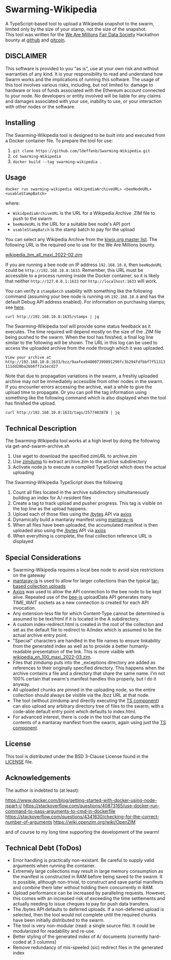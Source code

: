 # Swarming-Wikipedia
A TypeScript-based tool to upload a Wikipedia snapshot to the swarm, limited only by the size of your stamp, not the size of the snapshot.  
This tool was written for the [We Are Millions](https://www.wearemillions.online/) [Fair Data Society](https://fairdatasociety.org/) Hackathon
bounty at [github](https://github.com/fairdatasociety/wam/issues/18) and [gitcoin](https://gitcoin.co/issue/fairdatasociety/wam/18/100027844).

## DISCLAIMER
This software is provided to you "as is", use at your own risk and without warranties of any kind.
It is your responsibility to read and understand how Swarm works and the implications of running this software.
The usage of this tool involves various risks, including, but not limited to:
damage to hardware or loss of funds associated with the Ethereum account connected to your node.
No developers or entity involved will be liable for any claims and damages associated with your use,
inability to use, or your interaction with other nodes or the software.

## Installing

The Swarming-Wikipedia tool is designed to be built into and executed from a Docker container file.  To prepare the tool for use:

1. `git clone https://github.com/ldeffenb/Swarming-Wikipedia.git`
2. `cd Swarming-Wikipedia`
3. `docker build --tag swarming-wikipedia .`

## Usage

`docker run swarming-wikipedia <WikipediaArchiveURL> <beeNodeURL> <usableStampBatch>`

where:

- `WikidpediaArchiveURL` is the URL for a Wikipedia Archive .ZIM file to push to the swarm
- `beeNodeURL` is the URL for a suitable bee node's API port
- `usableStampBatch` is the stamp batch to pay for the upload

You can select any Wikipedia Archive from the [kiwix.org master list](https://download.kiwix.org/zim/wikipedia/).  The following URL 
is the required one to use for the We Are Millions bounty.

[wikipedia_bm_all_maxi_2022-02.zim](https://download.kiwix.org/zim/wikipedia/wikipedia_bm_all_maxi_2022-02.zim)

If you are running a bee node on IP address `192.168.10.8`, then `beeNodeURL` could be `http://192.168.10.8:1633`.  Remember, this URL 
must be accessible to a process running inside the Docker container, so it is likely that neither `http://127.0.0.1:1633` nor 
`http://localhost:1633` will work.

You can verify a `stampBatch` usability with something like the following command (assuming your bee node is running on `192.168.10.8` 
and has the default Debug API address enabled).  For information on purchasing stamps, see 
[here](https://docs.ethswarm.org/docs/access-the-swarm/keep-your-data-alive).

`curl http://192.168.10.8:1635/stamps | jq`

The Swarming-Wikipedia tool will provide some status feedback as it executes.  The time required will depend mostly on the size 
of the .ZIM file being pushed to the swarm.  When the tool has finished, a final log line similar to the following will be shown.  The 
URL in this log can be used to access the uploaded archive from the node through which it was uploaded.

`View your archive at http://192.168.10.8:1633/bzz/9aafea948007399891290fc3b294fdfbbf7f51313111dd20ba2bb6ff2a1ecd27`

Note that due to propagation variations in the swarm, a freshly uploaded archive may not be immediately accessible from other 
nodes in the swarm.  If you encounter errors accessing the archive, wait a while to give the upload time to propagate.  Or you 
can poll the tag information using something like the following command which is also displayed when the tool has finished the upload.

`curl http://192.168.10.8:1633/tags/2577402878 | jq`

## Technical Description

The Swarming-Wikipedia tool works at a high level by doing the following via get-and-swarm-archive.sh

1. Use wget to download the specified zimURL to archive.zim
2. Use [zimdump](https://github.com/openzim/zim-tools) to extract archive.zim to the archive subdirectory
3. Activate node.js to execute a compiled TypeScript which does the actual uploading

The Swarming-Wikipedia TypeScript does the following

1. Count all files located in the archive subdirectory simultaneously building an index for A/-resident files
2. Create a tag to track upload and pusher progress.  This tag is visible on the top line as the upload happens.
3. Upload each of those files using the [/bytes](https://docs.ethswarm.org/api/#tag/Bytes/paths/~1bytes/post) API via [axios](https://github.com/axios/axios)
4. Dynamically build a mantaray manifest using [mantaray-js](https://github.com/ethersphere/mantaray-js)
5. When all files have been uploaded, the accumulated manifest is then uploaded also using the [/bytes](https://docs.ethswarm.org/api/#tag/Bytes/paths/~1bytes/post) API via [axios](https://github.com/axios/axios)
6. When everything is complete, the final collection reference URL is displayed

## Special Considerations

- Swarming-Wikipedia requires a local bee node to avoid size restrictions on the gateway
- [mantaray-js](https://github.com/ethersphere/mantaray-js) is used to allow for larger collections than the typical [tar-based collection uploads](https://docs.ethswarm.org/api/#tag/BZZ/paths/~1bzz/post)
- [Axios](https://github.com/axios/axios) was used to allow the API connection to the bee node to be kept alive.  Repeated use of the [bee-js](https://github.com/ethersphere/bee-js) uploadData API generates many TIME_WAIT sockets as a new connection is created for each API invocation.
- Any extension-less file for which Content-Type cannot be determined is assumed to be text/html if it is located in the A subdirectory.
- A custom index-redirect.html is created in the root of the collection and set as the default file to redirect to A/index which is assumed to be the actual archive entry point.
- "Special" characters are handled in the file names to ensure linkability from the generated index as well as to provide a better humanly-readable presentation of the link.  This is more viaible with [wikipedia_en_100_maxi_2022-03.zim](https://download.kiwix.org/zim/wikipedia/wikipedia_en_100_maxi_2022-03.zim).
- Files that zimdump puts into the _exceptions directory are added as references to their originally specified directory.  This happens when the archive contains a file and a directory that share the same name.  I'm not 100% certain that swarm's manifest handles this properly, but I do it anyway.
- All uploaded chunks are pinned in the uploading node, so the entire collection should always be visible via the /bzz URL at that node.
- The tool (without zimdump and directly executing the [TS component](src/index.ts)) can also upload any arbitrary directory tree of files to the swarm, with a code-able default entry point which defaults to index.html.
- For advanced interest, there is code in the tool that can dump the contents of a mantaray manifest from the swarm, again using just the [TS component](src/index.ts).

## License

This tool is distributed under the BSD 3-Clause License found in the [LICENSE](LICENSE) file.

## Acknowledgements

The author is indebted to (at least):

https://www.docker.com/blog/getting-started-with-docker-using-node-jspart-i/
https://stackoverflow.com/questions/40873165/use-docker-run-command-to-pass-arguments-to-cmd-in-dockerfile
https://stackoverflow.com/questions/4341630/checking-for-the-correct-number-of-arguments
https://wiki.openzim.org/wiki/OpenZIM

and of course to my long time supporting the development of the swarm!

## Technical Debt (ToDos)

- Error handling is practically non-existant.  Be careful to supply valid arguments when running the container.
- Extremely large collections may result in large memory consumption as the manifest is constructed in RAM before being saved to the swarm.  It is possible, although non-trivial, to construct and save partial manifests and combine them later without holding them concurrently in RAM.
- Upload performance can be increased by paralleling requests.  However, this comes with an increased risk of exceeding the time settlements and actually needing to issue cheques to pay for push data transfers.
- The /bytes API defaults to deferred uploads.  If a non-deferred upload is selected, then the tool would not complete until the required chunks have been initially distributed to the swarm.
- The tool is very non-modular (read: a single source file).  It could be modularized for readability and re-use.
- Better styling of the generated index of A/ documents (currently hard-coded at 3 columns)
- Remove redundancy of mis-speeled (sic) redirect files in the generated index
